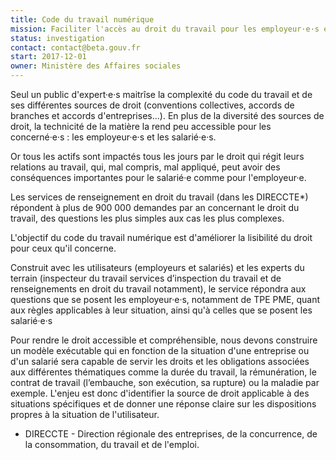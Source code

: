 ```yaml
---
title: Code du travail numérique
mission: Faciliter l'accès au droit du travail pour les employeur·e·s et les employé·e·s.
status: investigation
contact: contact@beta.gouv.fr
start: 2017-12-01
owner: Ministère des Affaires sociales
---
```


Seul un public d'expert·e·s maitrîse la complexité du code du travail et de ses différentes sources de droit (conventions collectives, accords de branches et accords d'entreprises...). En plus de la diversité des sources de droit, la technicité de la matière la rend peu accessible pour les concerné·e·s : les employeur·e·s et les salarié·e·s.

Or tous les actifs sont impactés tous les jours par le droit qui régit leurs relations au travail, qui, mal compris, mal appliqué, peut avoir des conséquences importantes pour le salarié·e comme pour l'employeur·e. 

Les services de renseignement en droit du travail (dans les DIRECCTE*) répondent à plus de 900 000 demandes par an concernant le droit du travail, des questions les plus simples aux cas les plus complexes. 

L'objectif du code du travail numérique est d'améliorer la lisibilité du droit pour ceux qu'il concerne. 

Construit avec les utilisateurs (employeurs et salariés) et les experts du terrain (inspecteur du travail services d’inspection du travail et de renseignements en droit du travail notamment), le service répondra aux questions que se posent les employeur·e·s, notamment de TPE PME, quant aux  règles applicables à leur situation, ainsi qu'à celles que se posent les salarié·e·s 

Pour rendre le droit accessible et compréhensible, nous devons construire un modèle exécutable qui en fonction de la situation d'une entreprise ou d'un salarié sera capable de servir les droits et les obligations associées aux différentes thématiques comme la durée du travail, la rémunération, le contrat de travail (l’embauche, son exécution, sa rupture) ou  la maladie par exemple. L'enjeu est donc d'identifier la source de droit applicable à des situations spécifiques et de donner une réponse claire sur les dispositions propres à la situation de l'utilisateur. 


* DIRECCTE - Direction régionale des entreprises, de la concurrence, de la consommation, du travail et de l'emploi.
